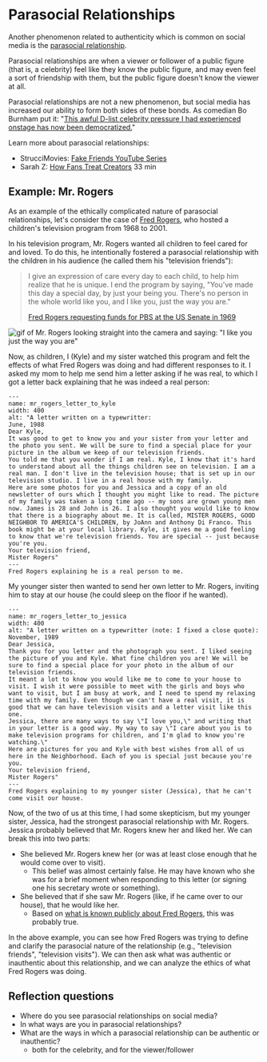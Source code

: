 # Parasocial Relationships

Another phenomenon related to authenticity which is common on social media is the [parasocial relationship](https://en.wikipedia.org/wiki/Parasocial_interaction).

Parasocial relationships are when a viewer or follower of a public figure (that is, a celebrity) feel like they know the public figure, and may even feel a sort of friendship with them, but the public figure doesn't know the viewer at all.

Parasocial relationships are not a new phenomenon, but social media has increased our ability to form both sides of these bonds. As comedian Bo Burnham put it: "[This awful D-list celebrity pressure I had experienced onstage has now been democratized.](https://www.npr.org/2018/07/18/630238825/comic-bo-burnham-on-eighth-grade-social-media-anxiety)"


Learn more about parasocial relationships:
 - StrucciMovies: [Fake Friends YouTube Series](https://www.youtube.com/watch?v=x3vD_CAYt4g&list=PL7-HzFax9fcxbuDiKPZGdIV69N5-MszEa)
 - Sarah Z: [How Fans Treat Creators](https://www.youtube.com/watch?v=f0l_biTU3Vg) 33 min


## Example: Mr. Rogers
As an example of the ethically complicated nature of parasocial relationships, let's consider the case of [Fred Rogers](https://en.wikipedia.org/wiki/Fred_Rogers), who hosted a children's television program from 1968 to 2001.

In his television program, Mr. Rogers wanted all children to feel cared for and loved. To do this, he intentionally fostered a parasocial relationship with the children in his audience (he called them his "television friends"):
> I give an expression of care every day to each child, to help him realize that he is unique. I end the program by saying, "You've made this day a special day, by just your being you. There's no person in the whole world like you, and I like you, just the way you are."
>
> [Fred Rogers requesting funds for PBS at the US Senate in 1969](https://misterrogers.org/videos/pastore/)

![gif of Mr. Rogers looking straight into the camera and saying: "I like you just the way you are"](mr_rogers.gif)

Now, as children, I (Kyle) and my sister watched this program and felt the effects of what Fred Rogers was doing and had different responses to it. I asked my mom to help me send him a letter asking if he was real, to which I got a letter back explaining that he was indeed a real person:

```{figure} mr_rogers_letter_to_kyle.jpg
---
name: mr_rogers_letter_to_kyle
width: 400
alt: "A letter written on a typewritter:
June, 1988
Dear Kyle,
It was good to get to know you and your sister from your letter and the photo you sent. We will be sure to find a special place for your picture in the album we keep of our television friends.
You told me that you wonder if I am real. Kyle, I know that it's hard to understand about all the things children see on television. I am a real man. I don't live in the television house; that is set up in our television studio. I live in a real house with my family.
Here are some photos for you and Jessica and a copy of an old newsletter of ours which I thought you might like to read. The picture of my family was taken a long time ago -- my sons are grown young men now. James is 28 and John is 26. I also thought you would like to know that there is a biography about me. It is called, MISTER ROGERS, GOOD NEIGHBOR TO AMERICA'S CHILDREN, by JoAnn and Anthony Di Franco. This book might be at your local library. Kyle, it gives me a good feeling to know that we're television friends. You are special -- just because you're you.
Your television friend,
Mister Rogers"
---
Fred Rogers explaining he is a real person to me.
```

My younger sister then wanted to send her own letter to Mr. Rogers, inviting him to stay at our house (he could sleep on the floor if he wanted).

```{figure} mr_rogers_letter_to_jessica.jpg
---
name: mr_rogers_letter_to_jessica
width: 400
alt: "A letter written on a typewritter (note: I fixed a close quote):
November, 1989
Dear Jessica,
Thank you for you letter and the photograph you sent. I liked seeing the picture of you and Kyle. What fine children you are! We will be sure to find a special place for your photo in the album of our television friends.
It meant a lot to know you would like me to come to your house to visit. I wish it were possible to meet with the girls and boys who want to visit, but I am busy at work, and I need to spend my relaxing time with my family. Even though we can't have a real visit, it is good that we can have television visits and a letter visit like this one.
Jessica, there are many ways to say \"I love you,\" and writing that in your letter is a good way. My way to say \"I care about you is to make television programs for children, and I'm glad to know you're watching.\"
Here are pictures for you and Kyle with best wishes from all of us here in the Neighborhood. Each of you is special just because you're you.
Your television friend,
Mister Rogers"
---
Fred Rogers explaining to my younger sister (Jessica), that he can't come visit our house.
```

Now, of the two of us at this time, I had some skepticism, but my younger sister, Jessica, had the strongest parasocial relationship with Mr. Rogers. Jessica probably believed that Mr. Rogers knew her and liked her. We can break this into two parts:
- She believed Mr. Rogers knew her (or was at least close enough that he would come over to visit).
  - This belief was almost certainly false. He may have known who she was for a brief moment when responding to this letter (or signing one his secretary wrote or something).
- She believed that if she saw Mr. Rogers (like, if he came over to our house), that he would like her.
  - Based on [what is known publicly about Fred Rogers](https://www.esquire.com/entertainment/tv/a27134/can-you-say-hero-esq1198/), this was probably true.


In the above example, you can see how Fred Rogers was trying to define and clarify the parasocial nature of the relationship (e.g., "television friends", "television visits"). We can then ask what was authentic or inauthentic about this relationship, and we can analyze the ethics of what Fred Rogers was doing.

## Reflection questions
- Where do you see parasocial relationships on social media?
- In what ways are you in parasocial relationships?
- What are the ways in which a parasocial relationship can be authentic or inauthentic?
  - both for the celebrity, and for the viewer/follower
